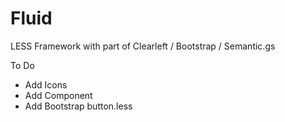 Fluid
=====

LESS Framework with part of Clearleft / Bootstrap / Semantic.gs

To Do

- Add Icons
- Add Component
- Add Bootstrap button.less
